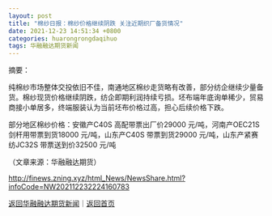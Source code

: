 ```yaml
---
layout: post
title: "棉纱日报：棉纱价格继续阴跌 关注近期织厂备货情况"
date: 2021-12-23 14:51:34 +0800
categories: huarongrongdaqihuo
tags: 华融融达期货新闻
---
```

<p>摘要：</p><p>纯棉纱市场整体交投依旧不佳，南通地区棉纱走货略有改善，部分纺企继续少量备货。棉纱现货价格继续阴跌，纺企即期利润持续亏损。坯布端年底询单稀少，贸易商接小单居多，终端服装认为当前坯布价格过高，担心后续价格下跌。</p><p>部分地区棉纱价格：安徽产C40S 高配带票出厂价29000 元/吨，河南产OEC21S 剑杆用带票到货18000 元/吨，山东产C40S 带票到货29000 元/吨，山东产紧赛纺JC32S 带票送到价32500 元/吨</p><p class="em_media">（文章来源：华融融达期货）</p>

<http://finews.zning.xyz/html_News/NewsShare.html?infoCode=NW202112232224160783>

[返回华融融达期货新闻](//finews.withounder.com/category/huarongrongdaqihuo.html)｜[返回首页](//finews.withounder.com/)